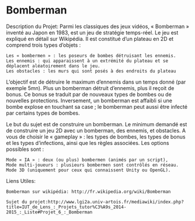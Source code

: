 # Bomberman
Description du Projet:
Parmi les classiques des jeux vidéos, « Bomberman » inventé au Japon en 1983, est un jeu de stratégie temps-réel. Le jeu est expliqué en détail sur Wikipédia. Il est constitué d’un plateau en 2D et comprend trois types d’objets :

    Les « bombermen » : les poseurs de bombes détruisant les ennemis.
    Les ennemis : qui apparaissent à un extrémité du plateau et se déplacent aléatoirement dans le jeu.
    Les obstacles : les murs qui sont posés à des endroits du plateau 

L’objectif est de détruire le maximum d’ennemis dans un temps donné (par exemple 5mn). Plus un bomberman détruit d’ennemis, plus il reçoit de bonus. Ce bonus se traduit par de nouveaux types de bombes ou de nouvelles protections. Inversement, un bomberman est affaibli si une bombe explose en touchant sa case ; le bomberman peut aussi être infecté par certains types de bombes.

Le but du sujet est de construire un bomberman. Le minimum demandé est de construire un jeu 2D avec un bomberman, des ennemis, et obstacles. A vous de choisir le « gameplay » : les types de bombes, les types de bonus et les types d’infections, ainsi que les règles associées. Les options possibles sont :

    Mode « IA » : deux (ou plus) bombermen (animés par un script),
    Mode multi-joueurs : plusieurs bombermen sont contrôlés en réseau.
    Mode 3D (uniquement pour ceux qui connaissent Unity ou OpenGL). 
    
Liens Utiles: 

    Bomberman sur wikipédia: http://fr.wikipedia.org/wiki/Bomberman

    Sujet du projet:http://www.lgi2a.univ-artois.fr/mediawiki/index.php?title=IUT_de_Lens_:_Projets_tutor%C3%A9s_2014-2015_:_Liste#Projet_6_:_Bomberman



